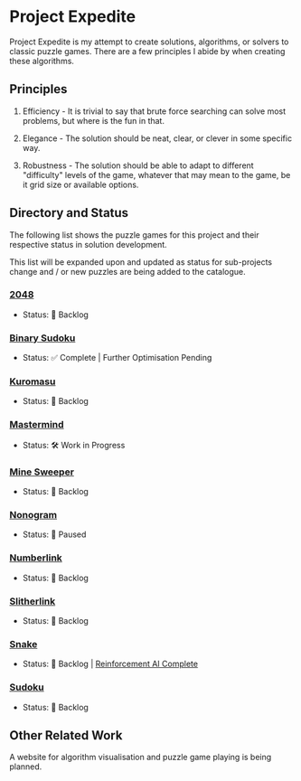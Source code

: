 # Project Expedite

Project Expedite is my attempt to create solutions, algorithms, or solvers to classic puzzle games. There are a few principles I abide by when creating these algorithms.

## Principles

1. Efficiency - It is trivial to say that brute force searching can solve most problems, but where is the fun in that.

2. Elegance - The solution should be neat, clear, or clever in some specific way.

3. Robustness - The solution should be able to adapt to different "difficulty" levels of the game, whatever that may mean to the game, be it grid size or available options.

## Directory and Status

The following list shows the puzzle games for this project and their respective status in solution development.

This list will be expanded upon and updated as status for sub-projects change and / or new puzzles are being added to the catalogue.

### <a href="2048/README.md">2048</a>
- Status: 📒 Backlog

### <a href="BinarySudoku/README.md">Binary Sudoku</a>
- Status: ✅ Complete | Further Optimisation Pending

### <a href="Kuromasu/README.md">Kuromasu</a>
- Status: 📒 Backlog

### <a href="Mastermind/README.md">Mastermind</a>
- Status: 🛠️ Work in Progress

### <a href="MineSweeper/README.md">Mine Sweeper</a>
- Status: 📒 Backlog

### <a href="Nonogram/README.md">Nonogram</a>
- Status: 🛑 Paused

### <a href="Numberlink/README.md">Numberlink</a>
- Status: 📒 Backlog

### <a href="Slitherlink/README.md">Slitherlink</a>
- Status: 📒 Backlog

### <a href="Snake/README.md">Snake</a>
- Status: 📒 Backlog | <a href="https://github.com/lochungtin/snakeAI">Reinforcement AI Complete</a>

### <a href="Sudoku/README.md">Sudoku</a>
- Status: 📒 Backlog

## Other Related Work

A website for algorithm visualisation and puzzle game playing is being planned.
